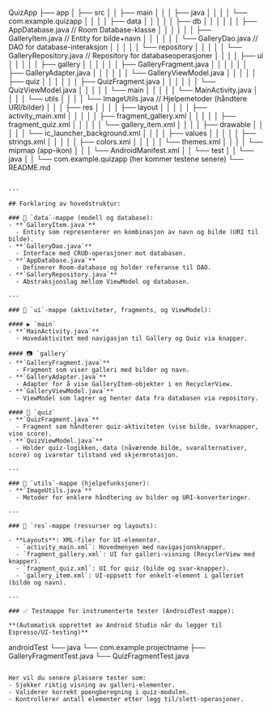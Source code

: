 
QuizApp
├── app
│   ├── src
│   │   ├── main
│   │   │   ├── java
│   │   │   │   └── com.example.quizapp
│   │   │   │       ├── data
│   │   │   │       │   ├── db
│   │   │   │       │   │   ├── AppDatabase.java          // Room Database-klasse
│   │   │   │       │   │   ├── GalleryItem.java          // Entity for bilde+navn
│   │   │   │       │   │   └── GalleryDao.java           // DAO for database-interaksjon
│   │   │   │       │   └── repository
│   │   │   │       │       └── GalleryRepository.java    // Repository for databaseoperasjoner
│   │   │   │       ├── ui
│   │   │   │       │   ├── gallery
│   │   │   │       │   │   ├── GalleryFragment.java
│   │   │   │       │   │   ├── GalleryAdapter.java
│   │   │   │       │   │   └── GalleryViewModel.java
│   │   │   │       │   ├── quiz
│   │   │   │       │   │   ├── QuizFragment.java
│   │   │   │       │   │   └── QuizViewModel.java
│   │   │   │       │   └── main
│   │   │   │       │       └── MainActivity.java
│   │   │   │       └── utils
│   │   │   │           └── ImageUtils.java               // Hjelpemetoder (håndtere URI/bilder)
│   │   │   ├── res
│   │   │   │   ├── layout
│   │   │   │   │   ├── activity_main.xml
│   │   │   │   │   ├── fragment_gallery.xml
│   │   │   │   │   ├── fragment_quiz.xml
│   │   │   │   │   └── gallery_item.xml
│   │   │   │   ├── drawable
│   │   │   │   │   └── ic_launcher_background.xml
│   │   │   │   ├── values
│   │   │   │   │   ├── strings.xml
│   │   │   │   │   ├── colors.xml
│   │   │   │   │   └── themes.xml
│   │   │   │   └── mipmap (app-ikon)
│   │   │   └── AndroidManifest.xml
│   │   └── test
│   │       └── java
│   │           └── com.example.quizapp (her kommer testene senere)
└── README.md
```

---

## Forklaring av hovedstruktur:

### 📂 `data`-mappe (modell og database):
- **`GalleryItem.java`**
  - Entity som representerer en kombinasjon av navn og bilde (URI til bilde).
- **`GalleryDao.java`**
  - Interface med CRUD-operasjoner mot databasen.
- **`AppDatabase.java`**
  - Definerer Room-database og holder referanse til DAO.
- **`GalleryRepository.java`**
  - Abstraksjonslag mellom ViewModel og databasen.

---

### 📂 `ui`-mappe (aktiviteter, fragments, og ViewModel):

#### ▶️ `main`
- **`MainActivity.java`**
  - Hovedaktivitet med navigasjon til Gallery og Quiz via knapper.

#### 📷 `gallery`
- **`GalleryFragment.java`**
  - Fragment som viser galleri med bilder og navn.
- **`GalleryAdapter.java`**
  - Adapter for å vise GalleryItem-objekter i en RecyclerView.
- **`GalleryViewModel.java`**
  - ViewModel som lagrer og henter data fra databasen via repository.

#### 📝 `quiz`
- **`QuizFragment.java`**
  - Fragment som håndterer quiz-aktiviteten (vise bilde, svarknapper, vise score).
- **`QuizViewModel.java`**
  - Holder quiz-logikken, data (nåværende bilde, svaralternativer, score) og ivaretar tilstand ved skjermrotasjon.

---

### 🔧 `utils`-mappe (hjelpefunksjoner):
- **`ImageUtils.java`**
  - Metoder for enklere håndtering av bilder og URI-konverteringer.

---

### 📂 `res`-mappe (ressurser og layouts):

- **Layouts**: XML-filer for UI-elementer.
  - `activity_main.xml`: Hovedmenyen med navigasjonsknapper.
  - `fragment_gallery.xml`: UI for galleri-visning (RecyclerView med knapper).
  - `fragment_quiz.xml`: UI for quiz (bilde og svar-knapper).
  - `gallery_item.xml`: UI-oppsett for enkelt-element i galleriet (bilde og navn).

---

### ✅ Testmappe for instrumenterte tester (AndroidTest-mappe):

**(Automatisk opprettet av Android Studio når du legger til Espresso/UI-testing)**
```
androidTest
└── java
    └── com.example.projectname
        ├── GalleryFragmentTest.java
        └── QuizFragmentTest.java
```

Her vil du senere plassere tester som:
- Sjekker riktig visning av galleri-elementer.
- Validerer korrekt poengberegning i quiz-modulen.
- Kontrollerer antall elementer etter legg til/slett-operasjoner.

